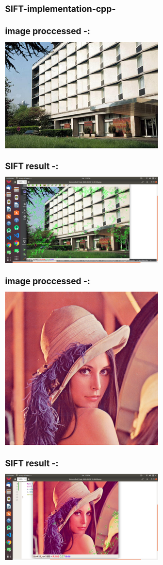 # SIFT-implementation-cpp-

# image proccessed -:
![](https://github.com/SahilRajpal-hub/SIFT-implementation-c-/blob/master/03.jpg)


# SIFT result -:
![](https://github.com/SahilRajpal-hub/SIFT-implementation-c-/blob/master/Screenshot%20from%202020-05-30%2012-07-21.png)



# image proccessed -:
![](https://github.com/SahilRajpal-hub/SIFT-implementation-c-/blob/master/lena.jpg)

# SIFT result -:
![](https://github.com/SahilRajpal-hub/SIFT-implementation-c-/blob/master/Screenshot%20from%202020-05-30%2012-07-43.png)
